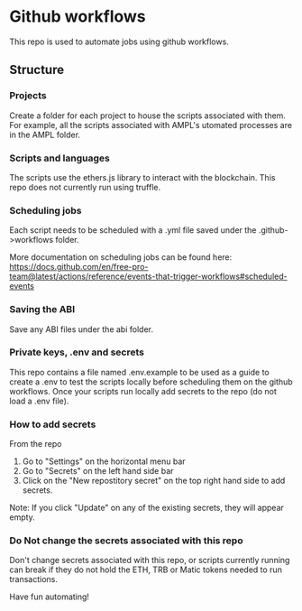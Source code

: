 # Github workflows

This repo is used to automate jobs using github workflows. 


## Structure

### Projects

Create a folder for each project to house the scripts associated with them. For example, all the scripts associated with AMPL's utomated processes are in the AMPL folder. 

### Scripts and languages
The scripts use the ethers.js library to interact with the blockchain. This repo does not currently run using truffle.

### Scheduling jobs

Each script needs to be scheduled with a .yml file saved under the .github->workflows folder. 

More documentation on scheduling jobs can be found here: [https://docs.github.com/en/free-pro-team@latest/actions/reference/events-that-trigger-workflows#scheduled-events
](https://docs.github.com/en/free-pro-team@latest/actions/reference/events-that-trigger-workflows#scheduled-events)

### Saving the ABI

Save any ABI files under the abi folder. 

### Private keys, .env and secrets

This repo contains a file named .env.example to be used as a guide to create a .env to test the scripts locally before scheduling them on the github workflows. Once your scripts run locally add secrets to the repo (do not load a .env file).

### How to add secrets

From the repo

1. Go to "Settings" on the horizontal menu bar 
2. Go to "Secrets" on the left hand side bar
3. Click on the "New repostitory secret" on the top right hand side to add secrets. 

Note: If you click "Update" on any of the existing secrets, they will appear empty. 


### Do Not change the secrets associated with this repo

Don't change secrets associated with this repo, or scripts currently running can break if they do not hold the ETH, TRB or Matic tokens needed to run transactions. 

Have fun automating!